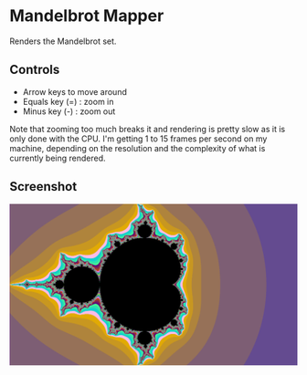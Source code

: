 # Mandelbrot Mapper
Renders the Mandelbrot set.

## Controls
* Arrow keys to move around
* Equals key (=) : zoom in
* Minus key (-) : zoom out

Note that zooming too much breaks it and rendering is pretty slow as it is only done with the CPU. I'm getting 1 to 15 frames per second on my machine, depending on the resolution and the complexity of what is currently being rendered.

## Screenshot
![Screenshot](https://raw.githubusercontent.com/clovis-p/mandelbrot-mapper/main/screenshot.png)
